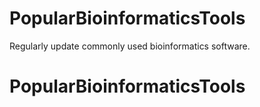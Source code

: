# PopularBioinformaticsTools
Regularly update commonly used bioinformatics software. 
# PopularBioinformaticsTools
